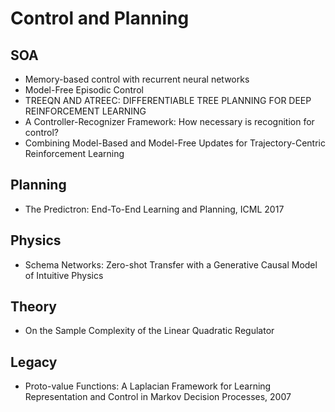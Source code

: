 # Control and Planning

## SOA
- Memory-based control with recurrent neural networks
- Model-Free Episodic Control
- TREEQN AND ATREEC: DIFFERENTIABLE TREE PLANNING FOR DEEP REINFORCEMENT LEARNING
- A Controller-Recognizer Framework: How necessary is recognition for control?
- Combining Model-Based and Model-Free Updates for Trajectory-Centric Reinforcement Learning

## Planning
- The Predictron: End-To-End Learning and Planning, ICML 2017

## Physics
- Schema Networks: Zero-shot Transfer with a Generative Causal Model of Intuitive Physics

## Theory
- On the Sample Complexity of the Linear Quadratic Regulator

## Legacy
- Proto-value Functions: A Laplacian Framework for Learning Representation and Control in Markov Decision Processes, 2007
